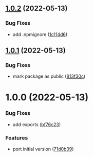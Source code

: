 ## [1.0.2](https://github.com/alexghr/env-config/compare/v1.0.1...v1.0.2) (2022-05-13)


### Bug Fixes

* add .npmignore ([1c114d6](https://github.com/alexghr/env-config/commit/1c114d6319fed51f1e2f63bd154de88cfd90e498))

## [1.0.1](https://github.com/alexghr/env-config/compare/v1.0.0...v1.0.1) (2022-05-13)


### Bug Fixes

* mark package as public ([813f30c](https://github.com/alexghr/env-config/commit/813f30c9c1c6b4163cdb279d13212d63aa1d3177))

# 1.0.0 (2022-05-13)


### Bug Fixes

* add exports ([bf76c23](https://github.com/alexghr/env-config/commit/bf76c239c1180cdaed98ea589014aa3868136878))


### Features

* port initial version ([71d0b39](https://github.com/alexghr/env-config/commit/71d0b39b002d02bc11d8aa2b0bb679cf92b3051d))
